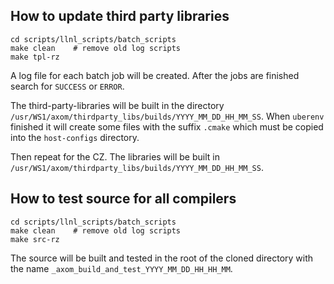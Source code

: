 ## How to update third party libraries

```
cd scripts/llnl_scripts/batch_scripts
make clean    # remove old log scripts
make tpl-rz 
```

A log file for each batch job will be created.
After the jobs are finished search for `SUCCESS` or `ERROR`.

The third-party-libraries will be built in the directory
`/usr/WS1/axom/thirdparty_libs/builds/YYYY_MM_DD_HH_MM_SS`.
When `uberenv` finished it will create some files with the suffix
`.cmake` which must be copied into the `host-configs` directory.

Then repeat for the CZ.  The libraries will be built in
`/usr/WS1/axom/thirdparty_libs/builds/YYYY_MM_DD_HH_MM_SS`.

## How to test source for all compilers

```
cd scripts/llnl_scripts/batch_scripts
make clean    # remove old log scripts
make src-rz 
```

The source will be built and tested in the root of the cloned
directory with the name `_axom_build_and_test_YYYY_MM_DD_HH_HH_MM`.
